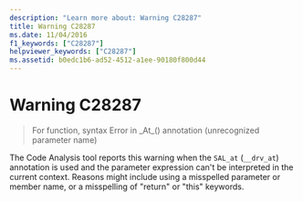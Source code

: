 ```yaml
---
description: "Learn more about: Warning C28287"
title: Warning C28287
ms.date: 11/04/2016
f1_keywords: ["C28287"]
helpviewer_keywords: ["C28287"]
ms.assetid: b0edc1b6-ad52-4512-a1ee-90180f800d44
---
```

# Warning C28287

> For function, syntax Error in \_At\_() annotation (unrecognized parameter name)

The Code Analysis tool reports this warning when the `SAL_at` (`__drv_at`) annotation is used and the parameter expression can't be interpreted in the current context. Reasons might include using a misspelled parameter or member name, or a misspelling of "return" or "this" keywords.
